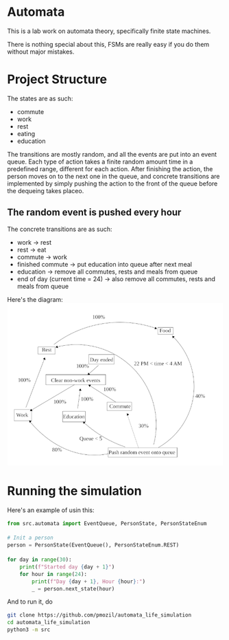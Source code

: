 # Automata

This is a lab work on automata theory, specifically finite state machines.

There is nothing special about this, FSMs are really easy if you do them without major mistakes.


# Project Structure

The states are as such:
- commute
- work
- rest
- eating
- education


The transitions are mostly random, and all the events are put into an event queue.
Each type of action takes a finite random amount time in a predefined range, different for each action.
After finishing the action, the person moves on to the next one in the queue, and concrete transitions
are implemented by simply pushing the action to the front of the queue before the dequeing takes placeo.

## The random event is pushed every hour

The concrete transitions are as such:
- work -> rest
- rest -> eat
- commute -> work
- finished commute -> put education into queue after next meal
- education -> remove all commutes, rests and meals from queue
- end of day (current time = 24) -> also remove all commutes, rests and meals from queue

Here's the diagram:
![](diagram.png)


# Running the simulation
Here's an example of usin this:
```python
from src.automata import EventQueue, PersonState, PersonStateEnum

# Init a person
person = PersonState(EventQueue(), PersonStateEnum.REST)

for day in range(30):
    print(f"Started day {day + 1}")
    for hour in range(24):
        print(f"Day {day + 1}, Hour {hour}:")
        _ = person.next_state(hour)
```

And to run it, do
```bash
git clone https://github.com/pmozil/automata_life_simulation
cd automata_life_simulation
python3 -m src
```
